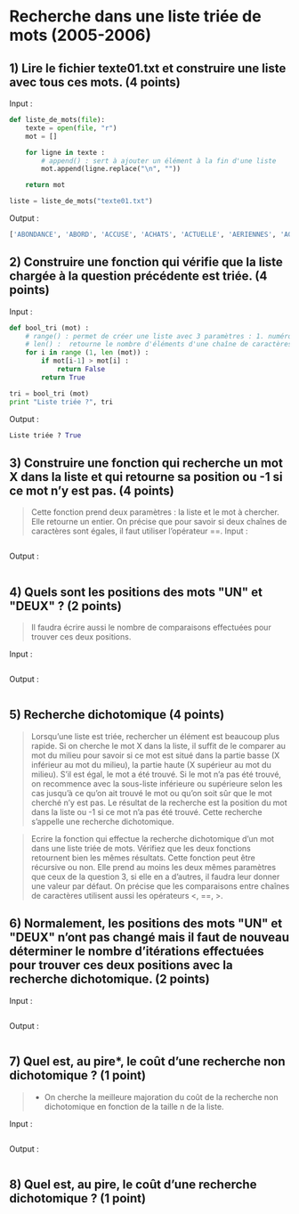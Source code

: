 # Recherche dans une liste triée de mots (2005-2006)

## 1) Lire le fichier texte01.txt et construire une liste avec tous ces mots. (4 points)
Input :
```python
def liste_de_mots(file):
    texte = open(file, "r")
    mot = []

    for ligne in texte :
        # append() : sert à ajouter un élément à la fin d'une liste
        mot.append(ligne.replace("\n", ""))

    return mot

liste = liste_de_mots("texte01.txt")
```
Output :
```python
['ABONDANCE', 'ABORD', 'ACCUSE', 'ACHATS', 'ACTUELLE', 'AERIENNES', 'AGRICULTURE', 'AILLEURS', 'AINSI', 'AJOUTE', 'AJUSTEMENT', 'ALLAIT', 'ALLOUE', 'AMERICAIN', 'AMERICAINE', 'AMERICAINS', 'AMOINDRIR', 'AN', 'ANALYSE', 'ANCIENNE', 'ANDREAS', 'ANGLO-SAXON', 'ANNEES', 'ANNONCANT', 'ANNONCE', 'ANORMALEMENT', 'ANS', 'ANTICIPATIONS', 'ANTICIPENT', 'ANXIETE', 'AOUT', 'APPELLENT', 'APPLIQUER', 'APPUYER', 'APRES', 'ARMES', 'ASSOCIATIONS', 'ASSUMER', 'ASSURANCE', 'ASSURANCE-MALADIE', 'ASSURANCE-SANTE', 'ATTENDAIENT', 'ATTENDENT', 'ATTENTES', 'AU', 'AUCUNE', 'AUGMENTATIONS', 'AUGMENTE', 'AUGMENTERA', 'AUPRES', 'AUQUEL', 'AURA', 'AURAIT', 'AUSSI', 'AUTEUR', 'AUTOMOBILES', 'AUTRE', 'AUTRES', 'AUX', 'AVAIENT', 'AVANT', 'AVANTAGE', 'AVANTAGES', 'AVEC', 'AVOIR', 'BAISSE', 'BANQUE', 'BANQUES', 'BANQUIERS', 'BAS', 'BATIS', 'BEAUCOUP', 'BEIGE', 'BIEN', 'BLOQUES', 'BON', 'BONDISSENT', 'BOOK', 'BOUGE', 'BRUXELLOIS', 'BUDGET', 'CAMPAGNE', 'CAPABLES', 'CAPACITE', 'CAPITAL', 'CAS', 'CATEGORIE', 'CE', 'CELA', 'CELLE', 'CELLE-CI', 'CELLES', 'CELUI-CI', 'CENTRALE', 'CENTRALES', 'CENTRAUX', 'CERTES', 'CES', 'CET', 'CETTE', 'CEUX', 'CEUX-CI', 'CHAMBRE', 'CHANGER', 'CHIFFRE', 'CHIMIE', 'CHOMAGE', 'CHOMEURS', 'CIRCULATION', 'CITOYENS', 'CLASSE', 'CLES', 'COMME', 'COMMERCE', 'COMMUNAUTE', 'COMPAGNIES', 'COMPARATIF', 'COMPENSER', 'COMPLEMENTAIRES', 'COMPOSANTS', 'COMPREND', 'COMPTE', 'CONCERNANT', 'CONCLUT', 'CONFIANCE', 'CONSERVATISME', 'CONSERVER', 'CONSOMMATEURS', 'CONTAGION', 'CONTENIR', 'CONTINENTAL', 'CONTINENTAUX', 'CONTINUER', 'CONTRARIE', 'CONTRE', 'CONTROLER', 'CONVAINCRE', 'COTISATIONS', 'COTISER', 'COUCHES', 'COURS', 'COUTS', 'COUVERTURE', 'CRAINTES', 'CREATEURS', 'CREATION', 'CREDIBILITE', 'CRISE', 'CROISSANCE', 'CROISSANTE', 'DANS', 'DE', 'DEBUT', 'DECIDER', 'DEFICIT', 'DEJA', 'DELE', 'DELITEMENT', 'DELPHI', 'DEMANDE', 'DEMANDER', 'DEPENS', 'DEPENSES', 'DEPUIS', 'DERAPAGE', 'DERNIERES', 'DERNIERS', 'DES', 'DEUX', 'DEVALUATIONS', 'DEVANT', 'DEVELOPPEMENT', 'DEVENU', 'DEVENUE', 'DEVIENT', 'DEVRAIENT', 'DEVRAIT', 'DIFFERENTS', 'DIFFICILE', 'DIRECTEMENT', 'DIRECTEUR', 'DIRECTEURS', 'DIRIGEE', 'DISTINGUE', 'DOCUMENTS', 'DOIVENT-ILS', 'DOLLARS', 'DOMAINE', 'DONC', 'DONNE', 'DONT', 'DU', 'DUMPING', 'DURABLE', 'DURER', 'DYNAMISME', 'ECHELLE', 'ECONOMIE', 'ECONOMIES', 'ECONOMIQUE', 'ECONOMISTES', 'ECROULER', 'EFFET', 'EFFICACE', 'EFFICACES', 'EFFORTS', 'ELEMENTS', 'ELEVE', 'ELEVEE', 'ELEVES', 'ELLE', 'ELLES', 'EMPECHER', 'EMPLOI', 'EMPRUNTS', 'EN', 'ENCADRES', 'ENERGIE', 'ENQUETE', 'ENSEMBLE', 'ENTRENT', 'ENTREPRISE', 'ENTREPRISES', 'ENVIRONNEMENT', 'EQUITABLE', 'EROSION', 'ESSAYER', 'EST', 'ESTIME', 'ESTIMENT', 'ET', 'ETAIENT', 'ETAT', 'ETATS', 'ETATS-UNIS', 'ETE', 'ETRE', 'ETUDE', 'EURO', 'EUROPE', 'EUROPEEN', 'EUROPEENS', 'EVENTAIL', 'EVITER', 'EVOLUTION', 'EXISTE', 'EXPERTS', 'EXPLIQUE', 'EXPLIQUENT', 'FABRICANTS', 'FABRIQUAIT', 'FACTEUR', 'FACTEURS', 'FAIBLE', 'FAIBLES', 'FAILLITE', 'FAIRE', 'FAIT', 'FALLOIR', 'FAMEUSE', 'FAUDRAIT', 'FAUT', 'FAUTE', 'FAVEUR', 'FAVORABLES', 'FED', 'FEDERAL', 'FEDERALE', 'FIABLES', 'FIERE', 'FIGURE', 'FILIALE', 'FIN', 'FINANCE', 'FINANCIERE', 'FINANCIERES', 'FINANCIERS', 'FINIR', 'FISCAL', 'FLEXIBILITE', 'FOIS', 'FORCE', 'FORTE', 'FORTES', 'FORTS', 'FRAIS', 'FRANCAISE', 'FUTURE', 'GARANTIES', 'GAUCHE', 'GEANT', 'GENERALISE', 'GENERE', 'GENERER', 'GENEREUSES', 'GLOBALEMENT', 'GRAND', 'GRANDE', 'GRANDS', 'GRAVE', 'GROS', 'GROSSE', 'GROUPES', 'HAUSSE', 'HAUT', 'HOEFERT', 'HORIZONS', 'IDEE', 'IL', 'ILS', 'IMPORTANTES', 'IMPORTATIONS', 'IMPRESSIONNANT', 'IMPRESSIONNANTE', 'IMPRUDENTS', 'INCONVENIENTS', 'INDEMNISATION', 'INDEMNITES', 'INDISPENSABLE', 'INDUSTRIELLES', 'INDUSTRIELS', 'INEFFICACE', 'INEFFICACES', 'INEQUITABLE', 'INFLATION', 'INFLEXIBILITE', 'INQUIETER', 'INSECURITE', 'INSTABLE', 'INSTITUT', 'INTENTIONS', 'INTERDICTION', 'INTERDIT', 'INTERET', 'INTERROGE-T-IL', 'INTERROGES', 'INVERSEE', 'INVESTISSEURS', 'JEU', 'JEUDI', 'JOUAIT', 'JOUE', 'LA', 'LAA', 'LANCANT', 'LANCEMENT', 'LAQUELLE', 'LARGE', 'LARGES', 'LE', 'LEGEREMENT', 'LENTS', 'LEQUEL', 'LES', 'LEUR', 'LIBERTE', 'LIBRE', 'LICENCIEMENT', 'LICENCIEMENTS', 'LIMITEE', 'LIMITER', 'LIMITES', 'LIQUIDITES', 'LOIN', 'LONG', 'LONGS', 'LORS', 'LOUIS', 'LUI', 'LUI-MEME', 'MAIS', 'MAJORITE', 'MARCHE', 'MARCHES', 'MARDI', 'MEDITERRANEEN', 'MEDITERRANEENS', 'MEMBRES', 'MEME', 'MERCREDI', 'METTE', 'MEURTRIERE', 'MIEUX', 'MILLIARD', 'MILLION', 'MILLIONS', 'MINIMUM', 'MODELE', 'MODELES', 'MOINS', 'MOIS', 'MONDIALES', 'MONDIALISATION', 'MONETAIRE', 'MONTRE', 'MONTRER', 'MOUVANT', 'MOUVEMENT', 'MOYENNE', 'MOYENS', 'NATIONAL', 'NE', 'NI', 'NIVEAU', 'NON', 'NORDIQUE', 'NOS', 'NOTE', 'NOUVEAU', 'OBLIGATAIRES', 'OBLIGATIONS', 'OBLIGER', 'OBTENIR', 'OCTOBRE', 'OFFRE', 'ON', 'ONT', 'OPERER', 'OPINION', 'OR', 'ORGANISME', 'OU', 'OUI', 'OUR', 'OUTRE', 'OUVRIER', 'PAIE', 'PAIEMENT', 'PAN', 'PAR', 'PARCE', 'PARTICULIER', 'PARTICULIERS', 'PARTS', 'PARVIENT', 'PAS', 'PAYS', 'PENSENT', 'PERCEVOIR', 'PERDRONT', 'PERMETTRA', 'PERSISTANTE', 'PERSPECTIVE', 'PERTE', 'PERTES', 'PETROLE', 'PEU', 'PEURS', 'PEUVENT', 'PLACE', 'PLAIDANT', 'PLAN', 'PLUS', 'PLUSIEURS', 'POLITIQUE', 'POPULATION', 'PORT', 'POSSIBILITE', 'POUR', 'POURSUIVIE', 'PRECEDES', 'PRECISEMENT', 'PRES', 'PRESERVATION', 'PRESQUE', 'PRESSION', 'PREVISIONNISTES', 'PREVISIONS', 'PREVOIR', 'PRIMO', 'PRIVE', 'PRIVEE', 'PRIVENT', 'PRIX', 'PROBLEME', 'PROCEDER', 'PROCHAIN', 'PROCHAINE', 'PROCHAINES', 'PROFESSEUR', 'PROFESSIONNELS', 'PROTECTION', 'PROTEGE', 'PROVIENT', 'PUBLIE', 'PUBLIER', 'PUBLIQUE', 'PUISQUE', 'QU', 'QUALIFIES', 'QUANT', 'QUATRE', 'QUE', 'QUESTION', 'QUI', 'QUOI', 'RADIO-TELEVISEE', 'RALENTIS', 'RAPIDEMENT', 'RAPPELE', 'RAPPELLE', 'RAPPORT', 'RECETTE', 'RECHERCHE', 'RECUEILLAIT', 'RECUL', 'REDUIRE', 'REFERENDUM', 'REFLECHIR', 'REFLETENT', 'REGARDER', 'REGIME', 'REGIONS', 'REJOINDRE', 'RELEVE', 'RELIQUES', 'RENDEMENTS', 'REPERCUTEE', 'REPETER', 'REPONDRE', 'REPONDU', 'REPONSES', 'REPRENDRE', 'RESERVE', 'RESPONSABLES', 'RESSERREMENT', 'RESSERRER', 'RESSORTISSANTS', 'RESTE', 'RESULTE', 'RESUME', 'RETRAITES', 'RETROUVE', 'RETROUVER', 'REUNION', 'REUSSITE', 'RISQUE', 'RISQUENT', 'SA', 'SAINT', 'SALAIRES', 'SALARIES', 'SANS', 'SAUF', 'SCRUTIN', 'SE', 'SECTEURS', 'SECUNDO', 'SELON', 'SEMAINE', 'SEMAINES', 'SEPTEMBRE', 'SERAIENT', 'SERVICES', 'SES', 'SEUL', 'SEULEMENT', 'SEULS', 'SI', 'SIDERURGIE', 'SIGNIFIE', 'SOCIAL', 'SOCIALE', 'SOCIALES', 'SOCIAUX', 'SOIENT', 'SOIR', 'SOLIDE', 'SON', 'SONGER', 'SONT', 'SOUFFRE', 'SOUS', 'SPIRALE', 'STABLE', 'SUBI', 'SUFFI', 'SUGGERENT', 'SUIVI', 'SUIVRA', 'SUR', 'SUREMENT', 'SUREVALUES', 'SURSAUT', 'SYNDICATS', 'SYSTEME', 'SYSTEMES', 'TAUX', 'TELLE', 'TEMPORAIRES', 'TEND', 'TENDANCE', 'TENTES', 'TERME', 'THEMATIQUE', 'THEORIE', 'TOMBERONT', 'TOT', 'TOUJOURS', 'TOUR', 'TOUS', 'TOUT', 'TOUTE', 'TOUTES', 'TRADITIONNELS', 'TRANSFERE', 'TRANSMETTE', 'TRAVAUX', 'TRES', 'TROP', 'TYPE', 'UN', 'UNE', 'UNIQUE', 'UNIVERSITE', 'VA', 'VENDREDI', 'VERSE', 'VERSEMENTS', 'VEUT', 'VICE-PRESIDENT', 'VIENNENT', 'VIENT', 'VINGT', 'VOIE', 'VOLONTE', 'VONT', 'VOTE', 'VOULAIENT', 'VOULOIR', 'VU']
```

## 2) Construire une fonction qui vérifie que la liste chargée à la question précédente est triée. (4 points)
Input :
```python
def bool_tri (mot) :
    # range() : permet de créer une liste avec 3 paramètres : 1. numéro de départ de la liste, 2. dernier nombre de la liste et 3.incrément entre chaque nombre généré (par défaut, 1)
    # len() :  retourne le nombre d'éléments d'une chaîne de caractères ou d'une liste.
    for i in range (1, len (mot)) :
        if mot[i-1] > mot[i] :
            return False
        return True

tri = bool_tri (mot)
print "Liste triée ?", tri
```
Output :
```python
Liste triée ? True
```

## 3) Construire une fonction qui recherche un mot X dans la liste et qui retourne sa position ou -1 si ce mot n’y est pas. (4 points)
> Cette fonction prend deux paramètres : la liste et le mot à chercher. Elle retourne un entier. On précise que pour savoir si deux chaînes de caractères sont égales, il faut utiliser l’opérateur ==. 
Input :
```python

```
Output :
```python

```

## 4) Quels sont les positions des mots "UN" et "DEUX" ? (2 points)
> Il faudra écrire aussi le nombre de comparaisons effectuées pour trouver ces deux positions. 

Input :
```python

```
Output :
```python

```

## 5) Recherche dichotomique (4 points)

> Lorsqu’une liste est triée, rechercher un élément est beaucoup plus rapide. Si on cherche le mot X dans la liste, il suffit de le comparer au mot du milieu pour savoir si ce mot est situé dans la partie basse (X inférieur au mot du milieu), la partie haute (X supérieur au mot du milieu). S’il est égal, le mot a été trouvé. Si le mot n’a pas été trouvé, on recommence avec la sous-liste inférieure ou supérieure selon les cas jusqu’à ce qu’on ait trouvé le mot ou qu’on soit sûr que le mot cherché n’y est pas.
Le résultat de la recherche est la position du mot dans la liste ou -1 si ce mot n’a pas été trouvé. Cette recherche s’appelle une recherche dichotomique.

> Ecrire la fonction qui effectue la recherche dichotomique d’un mot dans une liste triée de mots.
Vérifiez que les deux fonctions retournent bien les mêmes résultats. Cette fonction peut être récursive
ou non. Elle prend au moins les deux mêmes paramètres que ceux de la question 3, si elle en a
d’autres, il faudra leur donner une valeur par défaut. On précise que les comparaisons entre chaînes
de caractères utilisent aussi les opérateurs <, ==, >. 

## 6) Normalement, les positions des mots "UN" et "DEUX" n’ont pas changé mais il faut de nouveau déterminer le nombre d’itérations effectuées pour trouver ces deux positions avec la recherche dichotomique. (2 points)

Input :
```python

```
Output :
```python

```

## 7) Quel est, au pire*, le coût d’une recherche non dichotomique ? (1 point) 
> * On cherche la meilleure majoration du coût de la recherche non dichotomique en fonction de la taille n de la
liste.

Input :
```python

```
Output :
```python

```

## 8) Quel est, au pire, le coût d’une recherche dichotomique ? (1 point)

